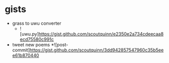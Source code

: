 # gists

* grass to uwu converter
  * ![uwu.py]https://gist.github.com/scoutquinn/e2350e2a734cdeecaa8ecd75580c991c
* tweet new poems
  *![post-commit]https://gist.github.com/scoutquinn/3dd942857547960c35b5eee61b870440
